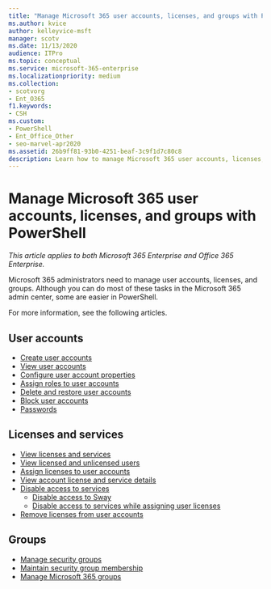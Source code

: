 ```yaml
---
title: "Manage Microsoft 365 user accounts, licenses, and groups with PowerShell"
ms.author: kvice
author: kelleyvice-msft
manager: scotv
ms.date: 11/13/2020
audience: ITPro
ms.topic: conceptual
ms.service: microsoft-365-enterprise
ms.localizationpriority: medium
ms.collection: 
- scotvorg
- Ent_O365
f1.keywords:
- CSH
ms.custom: 
- PowerShell
- Ent_Office_Other
- seo-marvel-apr2020
ms.assetid: 26b9ff81-93b0-4251-beaf-3c9f1d7c80c8
description: Learn how to manage Microsoft 365 user accounts, licenses, and groups with PowerShell.
---
```


# Manage Microsoft 365 user accounts, licenses, and groups with PowerShell

*This article applies to both Microsoft 365 Enterprise and Office 365 Enterprise.*

Microsoft 365 administrators need to manage user accounts, licenses, and groups. Although you can do most of these tasks in the Microsoft 365 admin center, some are easier in PowerShell.

For more information, see the following articles.

## User accounts

- [Create user accounts](create-user-accounts-with-microsoft-365-powershell.md)
- [View user accounts](view-user-accounts-with-microsoft-365-powershell.md)
- [Configure user account properties](configure-user-account-properties-with-microsoft-365-powershell.md)
- [Assign roles to user accounts](assign-roles-to-user-accounts-with-microsoft-365-powershell.md)
- [Delete and restore user accounts](delete-and-restore-user-accounts-with-microsoft-365-powershell.md)
- [Block user accounts](block-user-accounts-with-microsoft-365-powershell.md)
- [Passwords](manage-passwords-with-microsoft-365-powershell.md)

## Licenses and services
- [View licenses and services](view-licenses-and-services-with-microsoft-365-powershell.md)
- [View licensed and unlicensed users](view-licensed-and-unlicensed-users-with-microsoft-365-powershell.md)
- [Assign licenses to user accounts](assign-licenses-to-user-accounts-with-microsoft-365-powershell.md)
- [View account license and service details](view-account-license-and-service-details-with-microsoft-365-powershell.md)
- [Disable access to services](disable-access-to-services-with-microsoft-365-powershell.md)
  - [Disable access to Sway](disable-access-to-sway-with-microsoft-365-powershell.md)
  - [Disable access to services while assigning user licenses](disable-access-to-services-while-assigning-user-licenses.md)
- [Remove licenses from user accounts](remove-licenses-from-user-accounts-with-microsoft-365-powershell.md)

## Groups
- [Manage security groups](manage-security-groups-with-microsoft-365-powershell.md)
- [Maintain security group membership](maintain-group-membership-with-microsoft-365-powershell.md)
- [Manage Microsoft 365 groups](manage-microsoft-365-groups-with-powershell.md)
